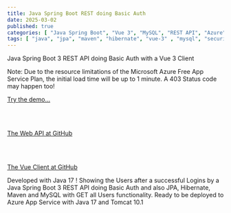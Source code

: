 ```yaml
---
title: Java Spring Boot REST doing Basic Auth
date: 2025-03-02
published: true
categories: [ "Java Spring Boot", "Vue 3", "MySQL", "REST API", "Azure" ]
tags: [ "java", "jpa", "maven", "hibernate", "vue-3" , "mysql", "security", "rest-api", "azure" ]
---
```


Java Spring Boot 3 REST API doing Basic Auth with a Vue 3 Client

<p>Note: Due to the resource limitations of the Microsoft Azure Free App Service Plan, the initial load time will be up to 1 minute. A 403 Status code may happen too!</p>

<a href="https://vue.java.basic.auth.client.persteenolsen.com" target="_blank" title="Java Spring Boot 3 REST Basic Auth">Try the demo...</a>
  
<br /><br />

<a href="https://github.com/persteenolsen/spring-boot-3-basic-auth-api" target="_blank">The Web API at GitHub</a>
 
<br /><br />

<a href="https://github.com/persteenolsen/vue-java-basic-auth-client" target="_blank">The Vue Client at GitHub</a>

Developed with Java 17 ! Showing the Users after a successful Logins by a Java Spring Boot 3 REST API doing Basic Auth and also JPA, Hibernate, Maven and MySQL with GET all Users functionality. Ready to be deployed to Azure App Service with Java 17 and Tomcat 10.1





